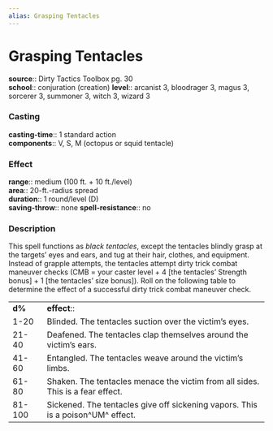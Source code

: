 ```yaml
---
alias: Grasping Tentacles
---
```


# Grasping Tentacles 

**source**:: Dirty Tactics Toolbox pg. 30  
**school**:: conjuration (creation)
**level**:: arcanist 3, bloodrager 3, magus 3, sorcerer 3, summoner 3, witch 3, wizard 3

### Casting 

**casting-time**:: 1 standard action  
**components**:: V, S, M (octopus or squid tentacle)

### Effect 

**range**:: medium (100 ft. + 10 ft./level)  
**area**:: 20-ft.-radius spread  
**duration**:: 1 round/level (D)  
**saving-throw**:: none
**spell-resistance**:: no

### Description 

This spell functions as *black tentacles*, except the tentacles blindly grasp at the targets’ eyes and ears, and tug at their hair, clothes, and equipment. Instead of grapple attempts, the tentacles attempt dirty trick combat maneuver checks (CMB = your caster level + 4 \[the tentacles’ Strength bonus\] + 1 \[the tentacles’ size bonus\]). Roll on the following table to determine the effect of a successful dirty trick combat maneuver check.  
  

|        |                                                                                 |
|--------|---------------------------------------------------------------------------------|
| **d%** | **effect**::                                                                      |
| 1-20   | Blinded. The tentacles suction over the victim’s eyes.                          |
| 21-40  | Deafened. The tentacles clap themselves around the victim’s ears.               |
| 41-60  | Entangled. The tentacles weave around the victim’s limbs.                       |
| 61-80  | Shaken. The tentacles menace the victim from all sides. This is a fear effect.  |
| 81-100 | Sickened. The tentacles give off sickening vapors. This is a poison^UM^ effect. |
